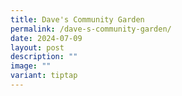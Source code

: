```yaml
---
title: Dave's Community Garden
permalink: /dave-s-community-garden/
date: 2024-07-09
layout: post
description: ""
image: ""
variant: tiptap
---
```

